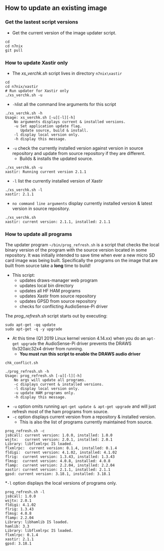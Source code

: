 ## How to update an existing image

### Get the lastest script versions

* Get the current version of the image updater script.

```
cd
cd n7nix
git pull
```

### How to update Xastir only

* The _xs_verchk.sh_ script lives in directory ```n7nix\xastir```
```
cd
cd n7nix/xastir
# Run updater for Xastir only
./xs_verchk.sh -u
```
* ```-h```list all the command line arguments for this script

```
./xs_verchk.sh -h
Usage: xs_verchk.sh [-u][-l][-h]
    No arguments displays current & installed versions.
    -u Set application update flag.
       Update source, build & install.
    -l display local version only.
    -h display this message.
```
* ```-u``` check the currently installed version against version in source repository and update from source repository if they are different.
  * Builds & installs the updated source.

```
./xs_verchk.sh -u
xastir: Running current version 2.1.1
```
* ```-l``` list the currently installed version of Xastir
```
./xs_verchk.sh -l
xastir: 2.1.1
```
* ```no command line arguments``` display currently installed version & latest version in source repository.
```
./xs_verchk.sh
xastir: current version: 2.1.1, installed: 2.1.1
```

### How to update all programs

The updater program ```~/bin/prog_refresh.sh``` is a script that
checks the local binary version of the program with the source version
located in some repository. It was initially intended to save time
when ever a new micro SD card image was being built. Specifically the
programs on the image that are built from source take a **long** time
to build!

* This script:
  * updates draws-manager web program
  * updates local bin directory
  * updates all HF HAM programs
  * updates Xastir from source repository
  * updates GPSD from source repository
  * checks for conflicting AudioSense-Pi driver

The _prog_refresh.sh_ script starts out by executing:
```
sudo apt-get -qq update
sudo apt-get -q -y upgrade
```

* At this time (Q1 2019 Linux kernel version 4.14.xx) when you do an
```apt-get upgrade``` the AudioSense-Pi driver prevents the DRAWS
tlv320aic32x4 driver from running.
  * **You must run this script to enable the DRAWS audio driver**
```
chk_conflict.sh
```

```
./prog_refresh.sh -h
Usage: prog_refresh.sh [-u][-l][-h]
    No args will update all programs.
    -c displays current & installed versions.
    -l display local version only.
    -u update HAM programs only.
    -h display this message.
```

* ```-u``` option omits running ```apt-get update & apt-get upgrade``` and will just refresh most of the ham programs from source.
* ```-c``` option displays current version from a repository & installed version.
  * This is also the list of programs currently maintained from source.

```
prog_refresh.sh -c
js8call: current version: 1.0.0, installed: 1.0.0
wsjtx:   current version: 2.0.1, installed: 2.0.1
Library: libflxmlrpc IS loaded.
flxmlrpc:  current version: 0.1.4, installed: 0.1.4
fldigi:  current version: 4.1.02, installed: 4.1.02
flrig:  current version: 1.3.43, installed: 1.3.43
flmsg:  current version: 4.0.8, installed: 4.0.8
flamp:  current version: 2.2.04, installed: 2.2.04
xastir: current version: 2.1.1, installed: 2.1.1
gpsd: current version: 3.18.1, installed: 3.18.1
```

*```-l``` option displays the local versions of programs only.
```
prog_refresh.sh -l
js8call: 1.0.0
wsjtx: 2.0.1
fldigi: 4.1.02
flrig: 1.3.43
flmsg: 4.0.8
flamp: 2.2.04
Library: libhamlib IS loaded.
hamlib: 3.3
Library: libflxmlrpc IS loaded.
flxmlrpc: 0.1.4
xastir: 2.1.1
gpsd: 3.18.1
```